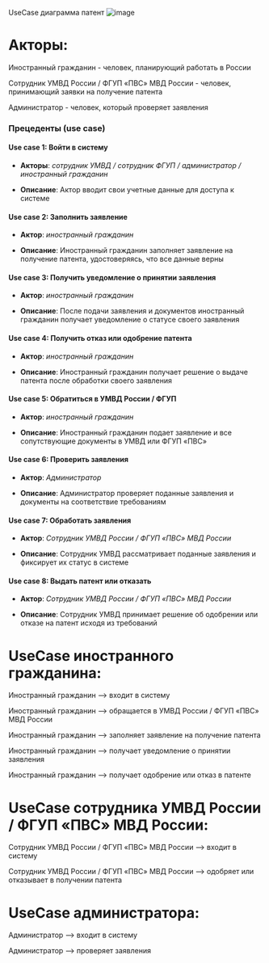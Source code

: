 UseCase диаграмма патент
![image](https://github.com/user-attachments/assets/e8302fca-5f54-4b6e-ae0f-cce915605e9f)

# Акторы:
Иностранный гражданин - человек, планирующий работать в России

Сотрудник УМВД России / ФГУП «ПВС» МВД России - человек, принимающий заявки на получение патента

Администратор - человек, который проверяет заявления

### Прецеденты (use case)

#### Use case 1: Войти в систему

* **Акторы**: *сотрудник УМВД / сотрудник ФГУП / администратор / иностранный гражданин*

* **Описание**: Актор вводит свои учетные данные для доступа к системе
#### Use case 2: Заполнить заявление

* **Актор**: *иностранный гражданин*

* **Описание**: Иностранный гражданин заполняет заявление на получение патента, удостоверяясь, что все данные верны

#### Use case 3: Получить уведомление о принятии заявления

* **Актор**: *иностранный гражданин*

* **Описание**: После подачи заявления и документов иностранный гражданин получает уведомление о статусе своего заявления

#### Use case 4: Получить отказ или одобрение патента

* **Актор**: *иностранный гражданин*

* **Описание**: Иностранный гражданин получает решение о выдаче патента после обработки своего заявления

#### Use case 5: Обратиться в УМВД России / ФГУП

* **Актор**: *иностранный гражданин*

* **Описание**: Иностранный гражданин подает заявление и все сопутствующие документы в УМВД или ФГУП «ПВС»

#### Use case 6: Проверить заявления

* **Актор**: *Администратор*

* **Описание**: Администратор проверяет поданные заявления и документы на соответствие требованиям

#### Use case 7: Обработать заявления

* **Актор**: *Сотрудник УМВД России / ФГУП «ПВС» МВД России*

* **Описание**: Сотрудник УМВД рассматривает поданные заявления и фиксирует их статус в системе

#### Use case 8: Выдать патент или отказать

* **Актор**: *Сотрудник УМВД России / ФГУП «ПВС» МВД России*

* **Описание**: Сотрудник УМВД принимает решение об одобрении или отказе на патент исходя из требований
# UseCase иностранного гражданина:
Иностранный гражданин --> входит в систему

Иностранный гражданин --> обращается в УМВД России / ФГУП «ПВС» МВД России

Иностранный гражданин --> заполняет заявление на получение патента

Иностранный гражданин --> получает уведомление о принятии заявления

Иностранный гражданин --> получает одобрение или отказ в патенте

# UseCase сотрудника УМВД России / ФГУП «ПВС» МВД России:
Сотрудник УМВД России / ФГУП «ПВС» МВД России --> входит в систему

Сотрудник УМВД России / ФГУП «ПВС» МВД России --> одобряет или отказывает в получении патента

# UseCase администратора:
Администратор --> входит в систему

Администратор --> проверяет заявления





